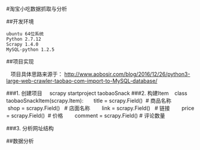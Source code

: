 #淘宝小吃数据抓取与分析

##开发环境

    ubuntu 64位系统
    Python 2.7.12
    Scrapy 1.4.0
    MySQL-python 1.2.5

##项目实现

    项目具体思路来源于： http://www.aobosir.com/blog/2016/12/26/python3-large-web-crawler-taobao-com-import-to-MySQL-database/
 
###1. 创建项目
     scrapy startproject taobaoSnack
###2. 构建Item
    class taobaoSnackItem(scrapy.Item):
        title = scrapy.Field()  # 商品名称
        shop = scrapy.Field()   # 店面名称
        link = scrapy.Field()   # 链接
        price = scrapy.Field()  # 价格
        comment = scrapy.Field() # 评论数量

###3. 分析网址结构


##数据分析

